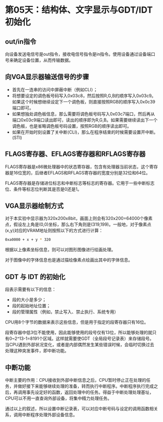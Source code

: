 # 第05天：结构体、文字显示与GDT/IDT初始化
## out/in指令
向设备发送电信号是out指令，接收电信号指令是in指令。使用设备通过设备端口号来确定设备位置，从而传输数据。

## 向VGA显示器输送信号的步骤
+ 首先在一连串的访问中屏蔽中断（例如CLI）；
+ 将想要设定的调色板号码写入0x03c8，然后按照R,G,B的顺序写入0x03c9。如果这个时候想继续设定下一个调色板，则直接按照RGB的顺序写入0x0c39端口即可。
+ 如果想独处调色板信息，那么需要将调色板号码写入0x03c7端口，然后再从端口0x03c9端口读出即可，读出的顺序即为R,G,B。如果需要继续读出下一个调色板，也是省略调色板号码设置，按照RGB的顺序读出即可。
+ 如果在开始时刻设置了关中断(CLI)，那么在程序结束的时候需要设置开中断。(STI)

## FLAGS寄存器、EFLAGS寄存器和RFLAGS寄存器
FLAGS寄存器是x86微处理器中的状态寄存器，包含有处理器当前状态，这个寄存器是16位宽的，后继者EFLAGS和RFLAGS寄存器的宽度分别是32位和64位。

FLAGS寄存器是存储进位标志和中断标志等标志的寄存器。它用于一些中断标志位、条件等标志位判断其是否是0还是1。

## VGA显示器绘制方式

对于本实验中显示器为320x200x8bit，画面上则会有320x200=64000个像素点，假设左上角是(0,0)坐标，那么右下角则是(319,199)。一般地，对于像素点(x,y)对应的VRAM地址则按照以下的方式进行计算：
```bash
0xa0000 + x + y * 320
```

根据以上像素坐标信息，则可以对图形图像进行绘画处理。

对于图像中的字体信息也是通过描绘像素点绘画出其中的字体信息。

## GDT 与 IDT 的初始化
段表示需要有以下的信息：
+ 段的大小是多少；
+ 段的起始地址位置；
+ 段的管理属性（例如，禁止写入、禁止执行、系统专用）

CPU用8个字节的数据来表示这些信息，但是用于指定的段寄存器只有16位。

段寄存器中低3位不能使用，因此能够使用的段号仅有13位，所以能够处理的就只有0~2^13-1=8191个区域。这样就需要使GDT（全局段号记录表）来存储段号。当CPU遇到外部状况变化，或者是内部偶然发生某些错误时候，会临时切换过去处理这种突发事件，即中断功能。

## 中断功能

中断主要的作用：CPU接收到外部中断信息之后，CPU暂时停止正在处理的任务，并做好接下来能够继续处理的准备，转而执行中断程序。中断程序执行完成之后，再调用事先设定好的函数，返回处理中的任务。得益于中断处理处理基址，CPU可以不用一直查询外部设备，将集中精力处理任务。

通过以上的叙述，所以设置中断记录表，可以对应中断号码与设定的调用函数相关系，调用中断程序处理外部设备信息。

